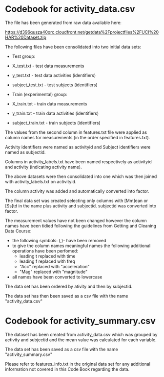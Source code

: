 # Codebook for activity_data.csv

The file has been generated from raw data available here:

https://d396qusza40orc.cloudfront.net/getdata%2Fprojectfiles%2FUCI%20HAR%20Dataset.zip


The following files have been consolidated into two initial data sets:

* Test group:
 * X_test.txt - test data measurements
 * y_test.txt - test data activities (identifiers)
 * subject_test.txt - test subjects (identifiers)

* Train (experimental) group:
 * X_train.txt - train data measurements
 * y_train.txt - train data activities (identifiers)
 * subject_train.txt - train subjects (identifiers)


The values from the second column in features.txt file were applied as column names for measurements (in the order specified in features.txt).

Activity identifiers were named as activityid and Subject identifiers were named as subjectid.

Columns in activity_labels.txt have been named respectively as activityid and activity (indicating activity name).

The above datasets were then consolidated into one which was then joined with activity_labels.txt on activityid. 

The column activity was added and automatically converted into factor.

The final data set was created selecting only columns with [Mm]ean or [Ss]td in the name plus activity and subjectid.
subjectid was converted into factor.

The measurement values have not been changed however the column names have been tidied following the guidelines 
from Getting and Cleaning Data Course:
* the following symbols: (,)- have been removed
* to give the column names meaningful names the following additional operations have been perfomed:
  * leading t replaced with time
  * leading f replaced with freq
  * "Acc" replaced with "acceleration"
  * "Mag" replaced with "magnitude"
* all names have been converted to lowercase

The data set has been ordered by ativity and then by subjectid.

The data set has then been saved as a csv file with the name "activity_data.csv"

# Codebook for activity_summary.csv

The dataset has been created from activity_data.csv which was grouped by activity and subjectid and the mean value was calculated
for each variable.

The data set has been saved as a csv file with the name "activity_summary.csv"


Please refer to features_info.txt in the original data set for any additional information not covered in this Code Book regarding the data.


